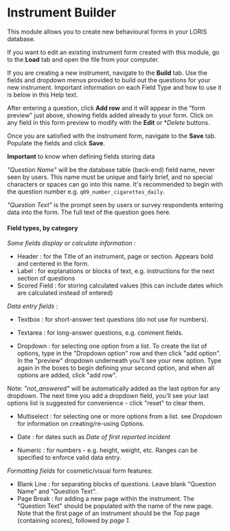 # Instrument Builder

This module allows you to create new behavioural forms in your LORIS database.

If you want to edit an existing instrument form created with this module, go to the **Load** tab and open the file from your computer.

If you are creating a new instrument, navigate to the **Build** tab. Use the fields and dropdown menus provided to build out the questions for your new instrument. Important information on each Field Type and how to use it is below in this Help text.

After entering a question, click **Add row** and it will appear in the "form preview" just above, showing fields added already to your form. Click on any field in this form preview to modify with the **Edit** or **Delete* buttons.

Once you are satisfied with the instrument form, navigate to the **Save** tab. Populate the fields and click **Save**.

**Important** to know when defining fields storing data

_"Question Name"_ will be the database table (back-end) field name, never seen by users. This name must be unique and fairly brief, and no special characters or spaces can go into this name. It's recommended to begin with the question number e.g. `q09_number_cigarettes_daily`.

_"Question Text"_ is the prompt seen by users or survey respondents entering data into the form. The full text of the question goes here.

#### Field types, by category

_Some fields display or calculate information :_
- Header : for the Title of an instrument, page or section. Appears bold and centered in the form. 
- Label : for explanations or blocks of text, e.g. instructions for the next section of questions
- Scored Field : for storing calculated values (this can include dates which are calculated instead of entered)

_Data entry fields_ : 

- Textbox : for short-answer text questions (do not use for numbers). 	

- Textarea : for long-answer questions, e.g. comment fields. 

- Dropdown : for selecting one option from a list. To create the list of options, type in the "Dropdown option" row and then click "add option". In the "preview" dropdown underneath you'll see your new option.  Type again in the boxes to begin defining your second option, and when all options are added, click "add row".

Note: _"not_answered"_ will be automatically added as the last option for any dropdown. 
The next time you add a dropdown field, you'll see your last options list is suggested for convenience - click "reset" to clear them.  
	
- Multiselect : for selecting one or more options from a list. see _Dropdown_ for information on creating/re-using Options.

- Date : for dates such as _Date of first reported incident_

- Numeric : for numbers - e.g. height, weight, etc. Ranges can be specified to enforce valid data entry.

_Formatting fields_ for cosmetic/visual form features:

- Blank Line : for separating blocks of questions. Leave blank "Question Name" and "Question Text".	
- Page Break : for adding a new page within the instrument. The "Question Text" should be populated with the name of the new page. 
Note that the first page of an instrument should be the _Top_ page (containing scores), followed by _page 1_.	
